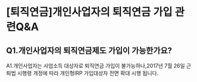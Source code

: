 # [퇴직연금]개인사업자의 퇴직연금 가입 관련Q&A
## Q1.개인사업자의 퇴직연금제도 가입이 가능한가요?
A1.개인사업자는 사업소득 대상자로 퇴직연금 가입이 불가능하나,2017년 7월 26일 근퇴법 시행령 개정에 따라 개인형IRP 가입대상자 전면 확대 시행 됩니다.
